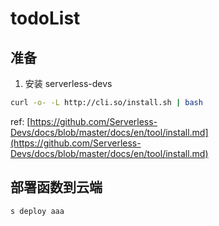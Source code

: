 # todoList

## 准备

1. 安装 serverless-devs

```bash
curl -o- -L http://cli.so/install.sh | bash
```

ref: [https://github.com/Serverless-Devs/docs/blob/master/docs/en/tool/install.md](https://github.com/Serverless-Devs/docs/blob/master/docs/en/tool/install.md)

## 部署函数到云端

```bash
s deploy aaa
```
